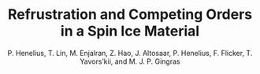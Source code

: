 ---
blurb: |
    We showed a pyrochloric oxide, considered to be a classical system, has quantum behavior.
title: Refrustration and Competing Orders in a Spin Ice Material
venue: Phys. Rev. B.
year: 2016
author: P. Henelius, T. Lin, M. Enjalran, Z. Hao, J. Altosaar, P. Henelius, F. Flicker, T. Yavors’kii, and M. J. P. Gingras
link: https://journals.aps.org/prb/abstract/10.1103/PhysRevB.93.024402
pdf: /papers/2015_Henelius-Lin-Enjalran-Hao-Rau-Altosaar-Flicker-Yavorskii-Gingras_Refrustration.pdf
arxiv: http://arxiv.org/abs/1512.05361
code: https://github.com/altosaar/CumulantExpander
thumb: ice-thumb.png
description: |
  Featured on the <a href="https://journals.aps.org/prb/kaleidoscope/prb/93/2/024402">PRB front page</a>.

bibtex: |
    @article{PhysRevB.93.024402,
      title = {Refrustration and competing orders in the prototypical ${\mathrm{Dy}}_{2}{\mathrm{Ti}}_{2}{\mathrm{O}}_{7}$ spin ice material},
      author = {Henelius, P. and Lin, T. and Enjalran, M. and Hao, Z. and Rau, J. G. and Altosaar, J. and Flicker, F. and Yavors'kii, T. and Gingras, M. J. P.},
      journal = {Phys. Rev. B},
      volume = {93},
      issue = {2},
      pages = {024402},
      numpages = {23},
      year = {2016},
      month = {Jan},
      publisher = {American Physical Society},
      doi = {10.1103/PhysRevB.93.024402},
      url = {https://link.aps.org/doi/10.1103/PhysRevB.93.024402}
    }

---